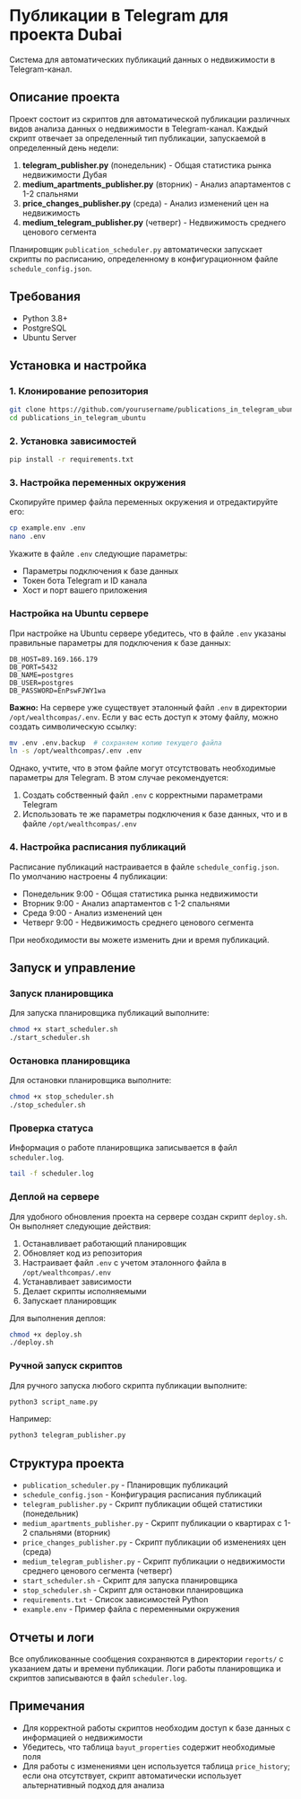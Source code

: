 # Публикации в Telegram для проекта Dubai

Система для автоматических публикаций данных о недвижимости в Telegram-канал.

## Описание проекта

Проект состоит из скриптов для автоматической публикации различных видов анализа данных о недвижимости в Telegram-канал. Каждый скрипт отвечает за определенный тип публикации, запускаемой в определенный день недели:

1. **telegram_publisher.py** (понедельник) - Общая статистика рынка недвижимости Дубая
2. **medium_apartments_publisher.py** (вторник) - Анализ апартаментов с 1-2 спальнями
3. **price_changes_publisher.py** (среда) - Анализ изменений цен на недвижимость
4. **medium_telegram_publisher.py** (четверг) - Недвижимость среднего ценового сегмента

Планировщик `publication_scheduler.py` автоматически запускает скрипты по расписанию, определенному в конфигурационном файле `schedule_config.json`.

## Требования

- Python 3.8+
- PostgreSQL
- Ubuntu Server

## Установка и настройка

### 1. Клонирование репозитория

```bash
git clone https://github.com/yourusername/publications_in_telegram_ubuntu.git
cd publications_in_telegram_ubuntu
```

### 2. Установка зависимостей

```bash
pip install -r requirements.txt
```

### 3. Настройка переменных окружения

Скопируйте пример файла переменных окружения и отредактируйте его:

```bash
cp example.env .env
nano .env
```

Укажите в файле `.env` следующие параметры:

- Параметры подключения к базе данных
- Токен бота Telegram и ID канала
- Хост и порт вашего приложения

### Настройка на Ubuntu сервере

При настройке на Ubuntu сервере убедитесь, что в файле `.env` указаны правильные параметры для подключения к базе данных:

```
DB_HOST=89.169.166.179
DB_PORT=5432
DB_NAME=postgres
DB_USER=postgres
DB_PASSWORD=EnPswFJWY1wa
```

**Важно:** На сервере уже существует эталонный файл `.env` в директории `/opt/wealthcompas/.env`. Если у вас есть доступ к этому файлу, можно создать символическую ссылку:

```bash
mv .env .env.backup  # сохраняем копию текущего файла
ln -s /opt/wealthcompas/.env .env
```

Однако, учтите, что в этом файле могут отсутствовать необходимые параметры для Telegram. В этом случае рекомендуется:
1. Создать собственный файл `.env` с корректными параметрами Telegram
2. Использовать те же параметры подключения к базе данных, что и в файле `/opt/wealthcompas/.env`

### 4. Настройка расписания публикаций

Расписание публикаций настраивается в файле `schedule_config.json`. По умолчанию настроены 4 публикации:

- Понедельник 9:00 - Общая статистика рынка недвижимости
- Вторник 9:00 - Анализ апартаментов с 1-2 спальнями
- Среда 9:00 - Анализ изменений цен
- Четверг 9:00 - Недвижимость среднего ценового сегмента

При необходимости вы можете изменить дни и время публикаций.

## Запуск и управление

### Запуск планировщика

Для запуска планировщика публикаций выполните:

```bash
chmod +x start_scheduler.sh
./start_scheduler.sh
```

### Остановка планировщика

Для остановки планировщика выполните:

```bash
chmod +x stop_scheduler.sh
./stop_scheduler.sh
```

### Проверка статуса

Информация о работе планировщика записывается в файл `scheduler.log`.

```bash
tail -f scheduler.log
```

### Деплой на сервере

Для удобного обновления проекта на сервере создан скрипт `deploy.sh`. Он выполняет следующие действия:
1. Останавливает работающий планировщик
2. Обновляет код из репозитория
3. Настраивает файл `.env` с учетом эталонного файла в `/opt/wealthcompas/.env`
4. Устанавливает зависимости
5. Делает скрипты исполняемыми
6. Запускает планировщик

Для выполнения деплоя:

```bash
chmod +x deploy.sh
./deploy.sh
```

### Ручной запуск скриптов

Для ручного запуска любого скрипта публикации выполните:

```bash
python3 script_name.py
```

Например:

```bash
python3 telegram_publisher.py
```

## Структура проекта

- `publication_scheduler.py` - Планировщик публикаций
- `schedule_config.json` - Конфигурация расписания публикаций
- `telegram_publisher.py` - Скрипт публикации общей статистики (понедельник)
- `medium_apartments_publisher.py` - Скрипт публикации о квартирах с 1-2 спальнями (вторник)
- `price_changes_publisher.py` - Скрипт публикации об изменениях цен (среда)
- `medium_telegram_publisher.py` - Скрипт публикации о недвижимости среднего ценового сегмента (четверг)
- `start_scheduler.sh` - Скрипт для запуска планировщика
- `stop_scheduler.sh` - Скрипт для остановки планировщика
- `requirements.txt` - Список зависимостей Python
- `example.env` - Пример файла с переменными окружения

## Отчеты и логи

Все опубликованные сообщения сохраняются в директории `reports/` с указанием даты и времени публикации.
Логи работы планировщика и скриптов записываются в файл `scheduler.log`.

## Примечания

- Для корректной работы скриптов необходим доступ к базе данных с информацией о недвижимости
- Убедитесь, что таблица `bayut_properties` содержит необходимые поля
- Для работы с изменениями цен используется таблица `price_history`; если она отсутствует, скрипт автоматически использует альтернативный подход для анализа 
